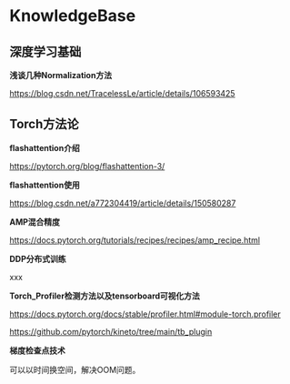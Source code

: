 # KnowledgeBase

## 深度学习基础
<strong><p>浅谈几种Normalization方法</p></strong>
https://blog.csdn.net/TracelessLe/article/details/106593425


## Torch方法论
<strong><p>flashattention介绍</p></strong>
https://pytorch.org/blog/flashattention-3/
<strong><p>flashattention使用</p></strong>
https://blog.csdn.net/a772304419/article/details/150580287
<strong><p>AMP混合精度</p></strong>
https://docs.pytorch.org/tutorials/recipes/recipes/amp_recipe.html
<strong><p>DDP分布式训练</p></strong>
xxx
<strong><p>Torch_Profiler检测方法以及tensorboard可视化方法</p></strong>
https://docs.pytorch.org/docs/stable/profiler.html#module-torch.profiler

https://github.com/pytorch/kineto/tree/main/tb_plugin
<strong><p>梯度检查点技术</p></strong>
可以以时间换空间，解决OOM问题。
